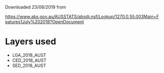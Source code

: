 Downloaded 23/08/2019 from

https://www.abs.gov.au/AUSSTATS/abs@.nsf/Lookup/1270.0.55.003Main+Features1July%202018?OpenDocument

# Layers used

-   LGA_2018_AUST
-   CED_2018_AUST
-   SED_2018_AUST
